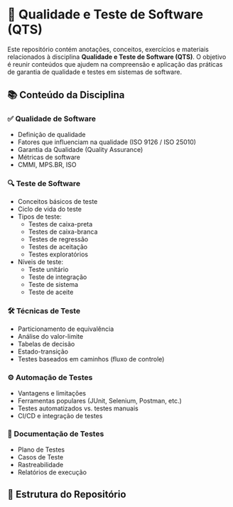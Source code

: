 
# 🧪 Qualidade e Teste de Software (QTS)

Este repositório contém anotações, conceitos, exercícios e materiais relacionados à disciplina **Qualidade e Teste de Software (QTS)**. O objetivo é reunir conteúdos que ajudem na compreensão e aplicação das práticas de garantia de qualidade e testes em sistemas de software.

## 📚 Conteúdo da Disciplina

### ✅ Qualidade de Software
- Definição de qualidade
- Fatores que influenciam na qualidade (ISO 9126 / ISO 25010)
- Garantia da Qualidade (Quality Assurance)
- Métricas de software
- CMMI, MPS.BR, ISO

### 🔍 Teste de Software
- Conceitos básicos de teste
- Ciclo de vida do teste
- Tipos de teste:
  - Testes de caixa-preta
  - Testes de caixa-branca
  - Testes de regressão
  - Testes de aceitação
  - Testes exploratórios
- Níveis de teste:
  - Teste unitário
  - Teste de integração
  - Teste de sistema
  - Teste de aceite

### 🛠 Técnicas de Teste
- Particionamento de equivalência
- Análise do valor-limite
- Tabelas de decisão
- Estado-transição
- Testes baseados em caminhos (fluxo de controle)

### ⚙️ Automação de Testes
- Vantagens e limitações
- Ferramentas populares (JUnit, Selenium, Postman, etc.)
- Testes automatizados vs. testes manuais
- CI/CD e integração de testes

### 🧾 Documentação de Testes
- Plano de Testes
- Casos de Teste
- Rastreabilidade
- Relatórios de execução

## 📁 Estrutura do Repositório


